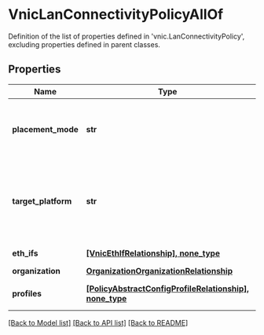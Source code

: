 # VnicLanConnectivityPolicyAllOf

Definition of the list of properties defined in 'vnic.LanConnectivityPolicy', excluding properties defined in parent classes.
## Properties
Name | Type | Description | Notes
------------ | ------------- | ------------- | -------------
**placement_mode** | **str** | The mode used for placement of vnics on network adapters. It can either be Auto or Custom. | [optional]  if omitted the server will use the default value of "custom"
**target_platform** | **str** | The platform for which the server profile is applicable. It can either be a server that is operating in standalone mode or which is attached to a Fabric Interconnect managed by Intersight. | [optional]  if omitted the server will use the default value of "Standalone"
**eth_ifs** | [**[VnicEthIfRelationship], none_type**](VnicEthIfRelationship.md) | An array of relationships to vnicEthIf resources. | [optional] 
**organization** | [**OrganizationOrganizationRelationship**](OrganizationOrganizationRelationship.md) |  | [optional] 
**profiles** | [**[PolicyAbstractConfigProfileRelationship], none_type**](PolicyAbstractConfigProfileRelationship.md) | An array of relationships to policyAbstractConfigProfile resources. | [optional] 

[[Back to Model list]](../README.md#documentation-for-models) [[Back to API list]](../README.md#documentation-for-api-endpoints) [[Back to README]](../README.md)


